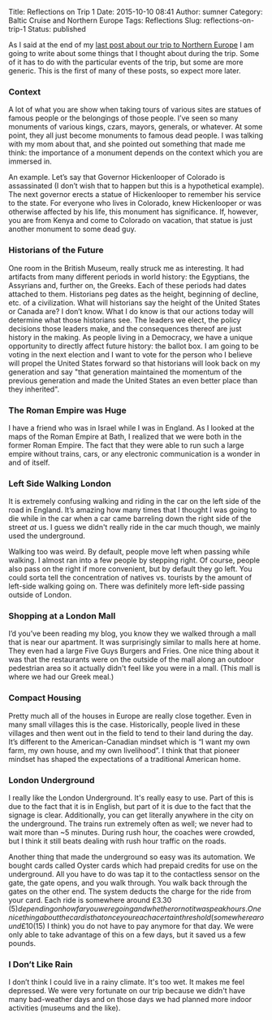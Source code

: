 Title: Reflections on Trip 1
Date: 2015-10-10 08:41
Author: sumner
Category: Baltic Cruise and Northern Europe
Tags: Reflections
Slug: reflections-on-trip-1
Status: published

As I said at the end of my [last post about our trip to Northern
Europe]({filename}2015-08-22-reykjavik-iceland-to-denver-colorado.md) I am going
to write about some things that I thought about during the trip. Some of it has
to do with the particular events of the trip, but some are more generic. This is
the first of many of these posts, so expect more later.

### Context

A lot of what you are show when taking tours of various sites are statues of
famous people or the belongings of those people. I’ve seen so many monuments of
various kings, czars, mayors, generals, or whatever.  At some point, they all
just become monuments to famous dead people. I was talking with my mom about
that, and she pointed out something that made me think: the importance of a
monument depends on the context which you are immersed in.

An example. Let’s say that Governor Hickenlooper of Colorado is assassinated (I
don’t wish that to happen but this is a hypothetical example). The next governor
erects a statue of Hickenlooper to remember his service to the state. For
everyone who lives in Colorado, knew Hickenlooper or was otherwise affected by
his life, this monument has significance. If, however, you are from Kenya and
come to Colorado on vacation, that statue is just another monument to some dead
guy.

### Historians of the Future

One room in the British Museum, really struck me as interesting. It had
artifacts from many different periods in world history: the Egyptians, the
Assyrians and, further on, the Greeks. Each of these periods had dates attached
to them. Historians peg dates as the height, beginning of decline, etc. of a
civilization. What will historians say the height of the United States or Canada
are? I don’t know. What I do know is that our actions today will determine what
those historians see. The leaders we elect, the policy decisions those leaders
make, and the consequences thereof are just history in the making. As people
living in a Democracy, we have a unique opportunity to directly affect future
history: the ballot box. I am going to be voting in the next election and I want
to vote for the person who I believe will propel the United States forward so
that historians will look back on my generation and say "that generation
maintained the momentum of the previous generation and made the United States an
even better place than they inherited".

### The Roman Empire was Huge

I have a friend who was in Israel while I was in England. As I looked at the
maps of the Roman Empire at Bath, I realized that we were both in the former
Roman Empire. The fact that they were able to run such a large empire without
trains, cars, or any electronic communication is a wonder in and of itself.

### Left Side Walking London

It is extremely confusing walking and riding in the car on the left side of the
road in England. It’s amazing how many times that I thought I was going to die
while in the car when a car came barreling down the right side of the street
*at* us. I guess we didn't really ride in the car much though, we mainly used
the underground.

Walking too was weird. By default, people move left when passing while walking.
I almost ran into a few people by stepping right. Of course, people also pass on
the right if more convenient, but by default they go left. You could sorta tell
the concentration of natives vs. tourists by the amount of left-side walking
going on. There was definitely more left-side passing outside of London.

### Shopping at a London Mall

I’d you’ve been reading my blog, you know they we walked through a mall that is
near our apartment. It was surprisingly similar to malls here at home. They even
had a large Five Guys Burgers and Fries. One nice thing about it was that the
restaurants were on the outside of the mall along an outdoor pedestrian area so
it actually didn't feel like you were in a mall. (This mall is where we had our
Greek meal.)

### Compact Housing

Pretty much all of the houses in Europe are really close together. Even
in many small villages this is the case. Historically, people lived in
these villages and then went out in the field to tend to their land
during the day. It’s different to the American-Canadian mindset which is
“I want my own farm, my own house, and my own livelihood”. I think that
that pioneer mindset has shaped the expectations of a traditional
American home.

### London Underground

I really like the London Underground. It's really easy to use. Part of this is
due to the fact that it is in English, but part of it is due to the fact that
the signage is clear. Additionally, you can get literally anywhere in the city
on the underground. The trains run extremely often as well; we never had to wait
more than ~5 minutes. During rush hour, the coaches were crowded, but I think it
still beats dealing with rush hour traffic on the roads.

Another thing that made the underground so easy was its automation. We bought
cards called Oyster cards which had prepaid credits for use on the underground.
All you have to do was tap it to the contactless sensor on the gate, the gate
opens, and you walk through. You walk back through the gates on the other end.
The system deducts the charge for the ride from your card. Each ride is
somewhere around £3.30 ($5) depending on how far you were going and whether or
not it was peak hours. One nice thing about the card is that once you reach a
certain threshold (somewhere around £10 ($15) I think) you do not have to pay
anymore for that day. We were only able to take advantage of this on a few days,
but it saved us a few pounds.

### I Don’t Like Rain

I don’t think I could live in a rainy climate. It's too wet. It makes me feel
depressed. We were very fortunate on our trip because we didn't have many
bad-weather days and on those days we had planned more indoor activities
(museums and the like).
